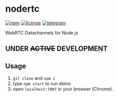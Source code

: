 # nodertc

[![npm](https://img.shields.io/npm/v/nodertc.svg)](https://www.npmjs.com/package/nodertc)
[![license](https://img.shields.io/npm/l/nodertc.svg)](https://www.npmjs.com/package/nodertc)
[![telegram](https://img.shields.io/badge/telegram-nodertc-brightgreen.svg)](https://t.me/nodertc)

WebRTC Datachannels for Node.js

## UNDER ~~ACTIVE~~ DEVELOPMENT

## Usage

1. `git clone` and `npm i`
2. type `npm start` to run demo
3. open `localhost:7007` in your browser (Chrome).
